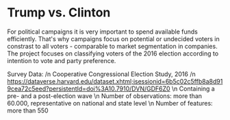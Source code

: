 # Trump vs. Clinton

For political campaigns it is very important to spend available funds efficiently. That's why campaigns focus on potential or undecided voters in constrast to all voters - comparable to market segmentation in companies. The project focuses on classifying voters of the 2016 election according to intention to vote and party preference.

Survey Data: /n
Cooperative Congressional Election Study, 2016 /n
https://dataverse.harvard.edu/dataset.xhtml;jsessionid=6b5c02c5ffb8a8d919cea72c5eed?persistentId=doi%3A10.7910/DVN/GDF6Z0 \n
Containing a pre- and a post-election wave \n
Number of observations: more than 60.000, representative on national and state level \n
Number of features: more than 550
